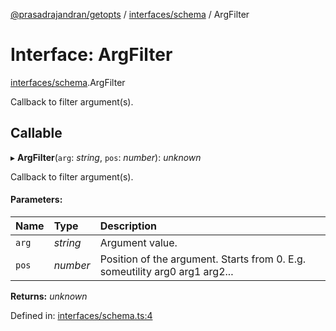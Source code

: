 [@prasadrajandran/getopts](../README.md) / [interfaces/schema](../modules/interfaces_schema.md) / ArgFilter

# Interface: ArgFilter

[interfaces/schema](../modules/interfaces_schema.md).ArgFilter

Callback to filter argument(s).

## Callable

▸ **ArgFilter**(`arg`: _string_, `pos`: _number_): _unknown_

Callback to filter argument(s).

#### Parameters:

| Name  | Type     | Description                                                                 |
| :---- | :------- | :-------------------------------------------------------------------------- |
| `arg` | _string_ | Argument value.                                                             |
| `pos` | _number_ | Position of the argument. Starts from 0. E.g. someutility arg0 arg1 arg2... |

**Returns:** _unknown_

Defined in: [interfaces/schema.ts:4](https://github.com/prasadrajandran/ngetopts/blob/bd18eb5/src/interfaces/schema.ts#L4)
